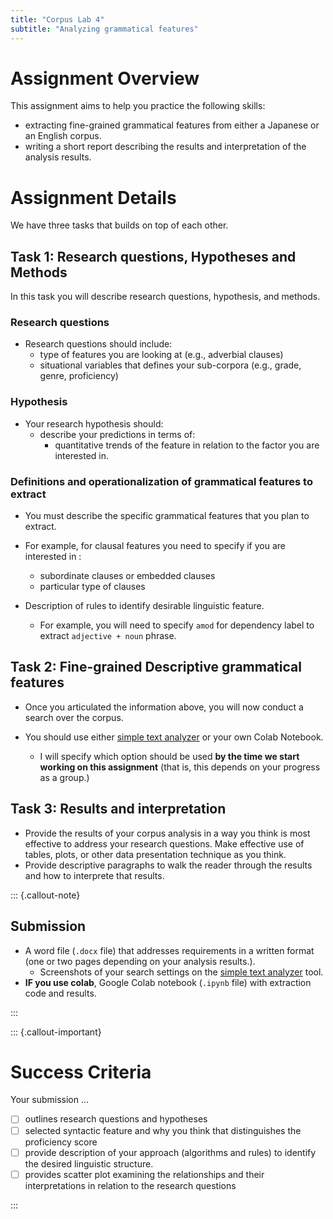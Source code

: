 ```yaml
---
title: "Corpus Lab 4"
subtitle: "Analyzing grammatical features"
---
```



# Assignment Overview

This assignment aims to help you practice the following skills:

- extracting fine-grained grammatical features from either a Japanese or an English corpus.
- writing a short report describing the results and interpretation of the analysis results.


# Assignment Details

We have three tasks that builds on top of each other.

## Task 1: Research questions, Hypotheses and Methods

In this task you will describe research questions, hypothesis, and methods.

### Research questions

- Research questions should include:
  - type of features you are looking at (e.g., adverbial clauses)
  - situational variables that defines your sub-corpora (e.g., grade, genre, proficiency)

### Hypothesis

- Your research hypothesis should:
  - describe your predictions in terms of:
    - quantitative trends of the feature in relation to the factor you are interested in.

### Definitions and operationalization of grammatical features to extract 

- You must describe the specific grammatical features that you plan to extract.
- For example, for clausal features you need to specify if you are interested in :
  - subordinate clauses or embedded clauses
  - particular type of clauses

- Description of rules to identify desirable linguistic feature.
  - For example, you will need to specify `amod` for dependency label to extract `adjective + noun` phrase.


## Task 2: Fine-grained Descriptive grammatical features

- Once you articulated the information above, you will now conduct a search over the corpus.

- You should use either [simple text analyzer](https://huggingface.co/spaces/egumasa/simple-text-analyzer) or your own Colab Notebook.
  - I will specify which option should be used **by the time we start working on this assignment** (that is, this depends on your progress as a group.)


## Task 3: Results and interpretation

- Provide the results of your corpus analysis in a way you think is most effective to address your research questions. Make effective use of tables, plots, or other data presentation technique as you think.
- Provide descriptive paragraphs to walk the reader through the results and how to interprete that results.



::: {.callout-note}
## Submission

- A word file (`.docx` file) that addresses requirements in a written format (one or two pages depending on your analysis results.).
  - Screenshots of your search settings on the [simple text analyzer](https://huggingface.co/spaces/egumasa/simple-text-analyzer) tool.
- **IF you use colab**, Google Colab notebook (`.ipynb` file) with extraction code and results.

:::

::: {.callout-important}
# Success Criteria

Your submission ...

- [ ] outlines research questions and hypotheses
- [ ] selected syntactic feature and why you think that distinguishes the proficiency score
- [ ] provide description of your approach (algorithms and rules) to identify the desired linguistic structure.
- [ ] provides scatter plot examining the relationships and their interpretations in relation to the research questions

:::
